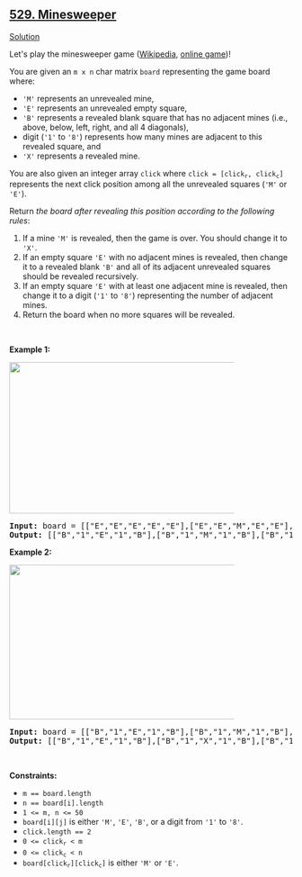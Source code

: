 <h2><a href="https://leetcode.com/problems/minesweeper/">529. Minesweeper</a></h2><p><a href="./minesweeper.cpp">Solution</a></p><div><p>Let's play the minesweeper game (<a href="https://en.wikipedia.org/wiki/Minesweeper_(video_game)" target="_blank">Wikipedia</a>, <a href="http://minesweeperonline.com" target="_blank">online game</a>)!</p>

<p>You are given an <code>m x n</code> char matrix <code>board</code> representing the game board where:</p>

<ul>
	<li><code>'M'</code> represents an unrevealed mine,</li>
	<li><code>'E'</code> represents an unrevealed empty square,</li>
	<li><code>'B'</code> represents a revealed blank square that has no adjacent mines (i.e., above, below, left, right, and all 4 diagonals),</li>
	<li>digit (<code>'1'</code> to <code>'8'</code>) represents how many mines are adjacent to this revealed square, and</li>
	<li><code>'X'</code> represents a revealed mine.</li>
</ul>

<p>You are also given an integer array <code>click</code> where <code>click = [click<sub>r</sub>, click<sub>c</sub>]</code> represents the next click position among all the unrevealed squares (<code>'M'</code> or <code>'E'</code>).</p>

<p>Return <em>the board after revealing this position according to the following rules</em>:</p>

<ol>
	<li>If a mine <code>'M'</code> is revealed, then the game is over. You should change it to <code>'X'</code>.</li>
	<li>If an empty square <code>'E'</code> with no adjacent mines is revealed, then change it to a revealed blank <code>'B'</code> and all of its adjacent unrevealed squares should be revealed recursively.</li>
	<li>If an empty square <code>'E'</code> with at least one adjacent mine is revealed, then change it to a digit (<code>'1'</code> to <code>'8'</code>) representing the number of adjacent mines.</li>
	<li>Return the board when no more squares will be revealed.</li>
</ol>

<p>&nbsp;</p>
<p><strong class="example">Example 1:</strong></p>
<img src="https://assets.leetcode.com/uploads/2018/10/12/minesweeper_example_1.png" style="width: 500px; max-width: 400px; height: 269px;">
<pre><strong>Input:</strong> board = [["E","E","E","E","E"],["E","E","M","E","E"],["E","E","E","E","E"],["E","E","E","E","E"]], click = [3,0]
<strong>Output:</strong> [["B","1","E","1","B"],["B","1","M","1","B"],["B","1","1","1","B"],["B","B","B","B","B"]]
</pre>

<p><strong class="example">Example 2:</strong></p>
<img src="https://assets.leetcode.com/uploads/2018/10/12/minesweeper_example_2.png" style="width: 500px; max-width: 400px; height: 275px;">
<pre><strong>Input:</strong> board = [["B","1","E","1","B"],["B","1","M","1","B"],["B","1","1","1","B"],["B","B","B","B","B"]], click = [1,2]
<strong>Output:</strong> [["B","1","E","1","B"],["B","1","X","1","B"],["B","1","1","1","B"],["B","B","B","B","B"]]
</pre>

<p>&nbsp;</p>
<p><strong>Constraints:</strong></p>

<ul>
	<li><code>m == board.length</code></li>
	<li><code>n == board[i].length</code></li>
	<li><code>1 &lt;= m, n &lt;= 50</code></li>
	<li><code>board[i][j]</code> is either <code>'M'</code>, <code>'E'</code>, <code>'B'</code>, or a digit from <code>'1'</code> to <code>'8'</code>.</li>
	<li><code>click.length == 2</code></li>
	<li><code>0 &lt;= click<sub>r</sub> &lt; m</code></li>
	<li><code>0 &lt;= click<sub>c</sub> &lt; n</code></li>
	<li><code>board[click<sub>r</sub>][click<sub>c</sub>]</code> is either <code>'M'</code> or <code>'E'</code>.</li>
</ul>
</div>
